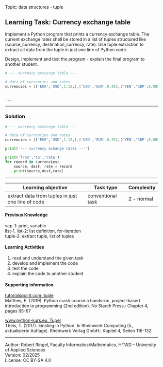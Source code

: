 Topic: data structures - tuple

## Learning Task: Currency exchange table

Implement a Python program that prints a currency exchange table.
The current exchange rates shall be stored in a list of tuples structured like (source_currency, destination_currency, rate).
Use tuple extraction to extract all data from the tuple in just one line of Python code.

Design, implement and test the program - explain the final program to another student.

``` python
# --- currency exchange table ---

# data of currencies and rates
currencies = [('EUR','USD',1.12,),('USD','EUR',0.91),('YEN','GBP',0.0051)]


...

```

---------------------------------------

### Solution

``` python
# --- currency exchange table ---

# data of currencies and rates
currencies = [('EUR','USD',1.12,),('USD','EUR',0.91),('YEN','GBP',0.0051)]

print('--- currency exhange rates ---')

print('from','to','rate')
for record in currencies:
	source, dest, rate = record
	print(source,dest,rate)
```

---------------------------------------

| **Learning objective**                         | **Task type**   | **Complexity** |
| ---------------------------------------------- | --------------- | -------------- |
| extract data from tuples in just one line of code | conventional task | 2 - normal     |  

#### Previous Knowledge

vcp-1: print, variable  
list-1, list-2: list definition, for-iteration  
tuple-2: extract tuple, list of tuples  
  
#### Learning Activities

1) read and understand the given task
2) develop and implement the code
3) test the code
4) explain the code to another student

#### Supporting information

[tutorialspoint.com: tuple](https://www.tutorialspoint.com/python/python_tuples.htm)  
Matthes, E. (2019). Python crash course a hands-on, project-based introduction to programming (2nd edition). No Starch Press.: Chapter 4, pages 65-67  

[www.python-kurs.eu: Tupel](https://www.python-kurs.eu/python3_sequentielle_datentypen.php)  
Theis, T. (2017). Einstieg in Python. In Rheinwerk Computing (5., aktualisierte Auflage). Rheinwerk Verlag GmbH.: Kapitel 4, Seiten 116-132

---------------------------------------
Author: Robert Ringel, Faculty Informatics/Mathematics, HTWD – University of Applied Sciences  
Version: 02/2025  
License: CC BY-SA 4.0
